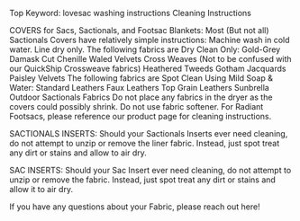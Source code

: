 Top Keyword: lovesac washing instructions
Cleaning Instructions

COVERS for Sacs, Sactionals, and Footsac Blankets:
Most (But not all) Sactionals Covers have relatively simple instructions:
Machine wash in cold water.
Line dry only.
The following fabrics are Dry Clean Only:
Gold-Grey Damask Cut Chenille
Waled Velvets
Cross Weaves (Not to be confused with our QuickShip Crossweave fabrics)
Heathered Tweeds
Gotham Jacquards
Paisley Velvets
The following fabrics are Spot Clean Using Mild Soap & Water:
Standard Leathers
Faux Leathers
Top Grain Leathers
Sunbrella Outdoor Sactionals Fabrics
Do not place any fabrics in the dryer as the covers could possibly shrink. Do not use fabric softener.
For Radiant Footsacs, please reference our product page for cleaning instructions.

SACTIONALS INSERTS:
Should your Sactionals Inserts ever need cleaning, do not attempt to unzip or remove the liner fabric. Instead, just spot treat any dirt or stains and allow to air dry.

SAC INSERTS:
Should your Sac Insert ever need cleaning, do not attempt to unzip or remove the fabric. Instead, just spot treat any dirt or stains and allow it to air dry.

If you have any questions about your Fabric, please reach out here!